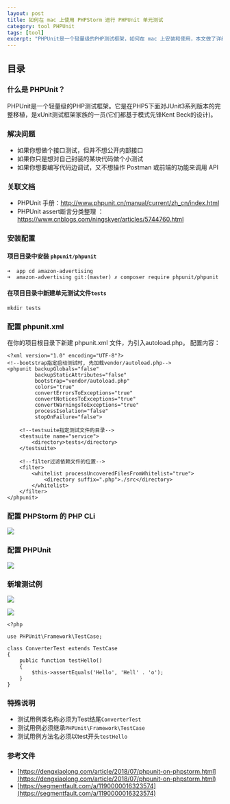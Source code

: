 ```yaml
---
layout: post
title: 如何在 mac 上使用 PHPStorm 进行 PHPUnit 单元测试
category: tool PHPUnit
tags: [tool]
excerpt: "PHPUnit是一个轻量级的PHP测试框架，如何在 mac 上安装和使用，本文做了详细的说明。"
---
```


## 目录
### 什么是 PHPUnit？
PHPUnit是一个轻量级的PHP测试框架。它是在PHP5下面对JUnit3系列版本的完整移植，是xUnit测试框架家族的一员(它们都基于模式先锋Kent Beck的设计)。


### 解决问题
- 如果你想做个接口测试，但并不想公开内部接口
- 如果你只是想对自己封装的某块代码做个小测试
- 如果你想要编写代码边调试，又不想操作 Postman 或前端的功能来调用 API

### 关联文档
- PHPUnit 手册：http://www.phpunit.cn/manual/current/zh_cn/index.html
- PHPUnit assert断言分类整理 ：https://www.cnblogs.com/ningskyer/articles/5744760.html

### 安装配置

#### 项目目录中安装 `phpunit/phpunit`
```
➜  app cd amazon-advertising
➜  amazon-advertising git:(master) ✗ composer require phpunit/phpunit
```
#### 在项目目录中新建单元测试文件`tests`
```
mkdir tests
```

### 配置 phpunit.xml
在你的项目根目录下新建 phpunit.xml 文件，为引入autoload.php。
配置内容：
```
<?xml version="1.0" encoding="UTF-8"?>
<!--bootstrap指定启动测试时, 先加载vendor/autoload.php-->
<phpunit backupGlobals="false"
         backupStaticAttributes="false"
         bootstrap="vendor/autoload.php"
         colors="true"
         convertErrorsToExceptions="true"
         convertNoticesToExceptions="true"
         convertWarningsToExceptions="true"
         processIsolation="false"
         stopOnFailure="false">

    <!--testsuite指定测试文件的目录-->
    <testsuite name="service">
        <directory>tests</directory>
    </testsuite>

    <!--filter过滤依赖文件的位置-->
    <filter>
        <whitelist processUncoveredFilesFromWhitelist="true">
            <directory suffix=".php">./src</directory>
        </whitelist>
    </filter>
</phpunit>
```

### 配置 PHPStorm 的 PHP CLi
![](https://static.studytime.xin/image/articles/20191113231957.png)

### 配置 PHPUnit
![](https://static.studytime.xin/image/articles/20191113232112.png)

### 新增测试例
![](https://static.studytime.xin/image/articles/20191113232339.png)

![](https://static.studytime.xin/image/articles/20191113232512.png)

```
<?php

use PHPUnit\Framework\TestCase;

class ConverterTest extends TestCase
{
    public function testHello()
    {
        $this->assertEquals('Hello', 'Hell' . 'o');
    }
}
```

### 特殊说明
- 测试用例类名称必须为Test结尾`ConverterTest`
- 测试用例必须继承`PHPUnit\Framework\TestCase`
- 测试用例方法名必须以test开头`testHello`

### 参考文件
- [https://dengxiaolong.com/article/2018/07/phpunit-on-phpstorm.html](https://dengxiaolong.com/article/2018/07/phpunit-on-phpstorm.html)
- [https://segmentfault.com/a/1190000016323574](https://segmentfault.com/a/1190000016323574)





